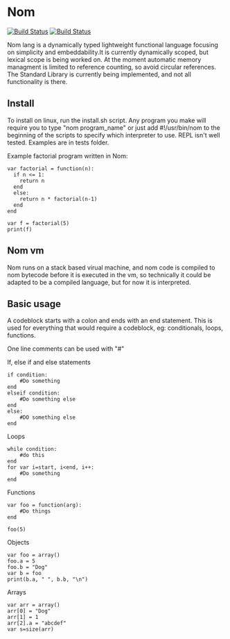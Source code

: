 # Nom

[![Build Status](https://upload.wikimedia.org/wikipedia/commons/f/f8/License_icon-mit-88x31-2.svg)]()
[![Build Status](https://travis-ci.org/Mithreindeir/nom.svg?branch=master)](https://travis-ci.org/Mithreindeir/Nom)


Nom lang is a dynamically typed lightweight functional language focusing on simplicity and embeddability.It is currently dynamically scoped, but lexical scope is being worked on. At the moment automatic memory managment is limited to reference counting, so avoid circular references. The Standard Library is currently being implemented, and not all functionality is there.

## Install
To install on linux, run the install.sh script. Any program you make will require you to type "nom program_name" or just add #!/usr/bin/nom to the beginning of the scripts to specify which interpreter to use. REPL isn't well tested. Examples are in tests folder.


Example factorial program written in Nom:


    var factorial = function(n):
      if n <= 1:
        return n
      end
      else:
        return n * factorial(n-1)
      end
    end
    
    var f = factorial(5)
    print(f)

## Nom vm
Nom runs on a stack based virual machine, and nom code is compiled to nom bytecode before it is executed in the vm, so technically it could be adapted to be a compiled language, but for now it is interpreted.

## Basic usage
A codeblock starts with a colon and ends with an end statement. This is used for everything that would require a codeblock, eg: conditionals, loops, functions.

One line comments can be used with "#"

If, else if and else statements

    if condition:
        #Do something
    end
    elseif condition:
        #Do something else
    end
    else:
        #DO something else
    end
Loops
  
    while condition:
        #do this
    end
    for var i=start, i<end, i++:
        #Do something
    end

Functions

    var foo = function(arg):
        #Do things
    end
    
    foo(5)
Objects
    
    var foo = array()
    foo.a = 5
    foo.b = "Dog"
    var b = foo
    print(b.a, " ", b.b, "\n")
Arrays

    var arr = array()
    arr[0] = "Dog"
    arr[1] = 1
    arr[2].a = "abcdef"
    var s=size(arr)
